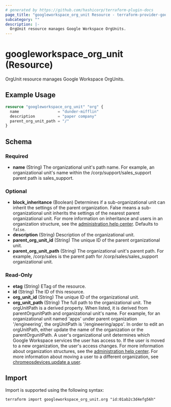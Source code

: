 ```yaml
---
# generated by https://github.com/hashicorp/terraform-plugin-docs
page_title: "googleworkspace_org_unit Resource - terraform-provider-googleworkspace"
subcategory: ""
description: |-
  OrgUnit resource manages Google Workspace OrgUnits.
---
```


# googleworkspace_org_unit (Resource)

OrgUnit resource manages Google Workspace OrgUnits.

## Example Usage

```terraform
resource "googleworkspace_org_unit" "org" {
  name                 = "dunder-mifflin"
  description          = "paper company"
  parent_org_unit_path = "/"
}
```

<!-- schema generated by tfplugindocs -->
## Schema

### Required

- **name** (String) The organizational unit's path name. For example, an organizational unit's name within the /corp/support/sales_support parent path is sales_support.

### Optional

- **block_inheritance** (Boolean) Determines if a sub-organizational unit can inherit the settings of the parent organization. False means a sub-organizational unit inherits the settings of the nearest parent organizational unit. For more information on inheritance and users in an organization structure, see the [administration help center](https://support.google.com/a/answer/4352075). Defaults to `false`.
- **description** (String) Description of the organizational unit.
- **parent_org_unit_id** (String) The unique ID of the parent organizational unit.
- **parent_org_unit_path** (String) The organizational unit's parent path. For example, /corp/sales is the parent path for /corp/sales/sales_support organizational unit.

### Read-Only

- **etag** (String) ETag of the resource.
- **id** (String) The ID of this resource.
- **org_unit_id** (String) The unique ID of the organizational unit.
- **org_unit_path** (String) The full path to the organizational unit. The orgUnitPath is a derived property. When listed, it is derived from parentOrgunitPath and organizational unit's name. For example, for an organizational unit named 'apps' under parent organization '/engineering', the orgUnitPath is '/engineering/apps'. In order to edit an orgUnitPath, either update the name of the organization or the parentOrgunitPath. A user's organizational unit determines which Google Workspace services the user has access to. If the user is moved to a new organization, the user's access changes. For more information about organization structures, see the [administration help center](https://support.google.com/a/answer/4352075). For more information about moving a user to a different organization, see [chromeosdevices.update a user](https://developers.google.com/admin-sdk/directory/v1/guides/manage-users#update_user).

## Import

Import is supported using the following syntax:

```shell
terraform import googleworkspace_org_unit.org "id:01ab2c3d4efg56h"
```
